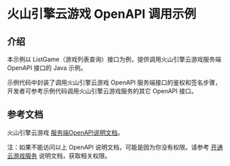 ﻿# 火山引擎云游戏 OpenAPI 调用示例

## 介绍

本示例以 ListGame（游戏列表查询）接口为例，提供调用火山引擎云游戏服务端 OpenAPI 接口的 Java 示例。

示例代码中封装了调用火山引擎云游戏 OpenAPI 服务端接口的鉴权和签名步骤，开发者可参考示例代码调用火山引擎云游戏服务的其它 OpenAPI 接口。

## 参考文档

火山引擎云游戏 [服务端OpenAPI说明文档](https://www.volcengine.com/docs/6512/75581)。

注：如果不能访问以上 OpenAPI 说明文档，可能是因为你没有权限。请参考 [开通云游戏服务](https://www.volcengine.com/docs/6512/75577) 说明文档，获取相关权限。

